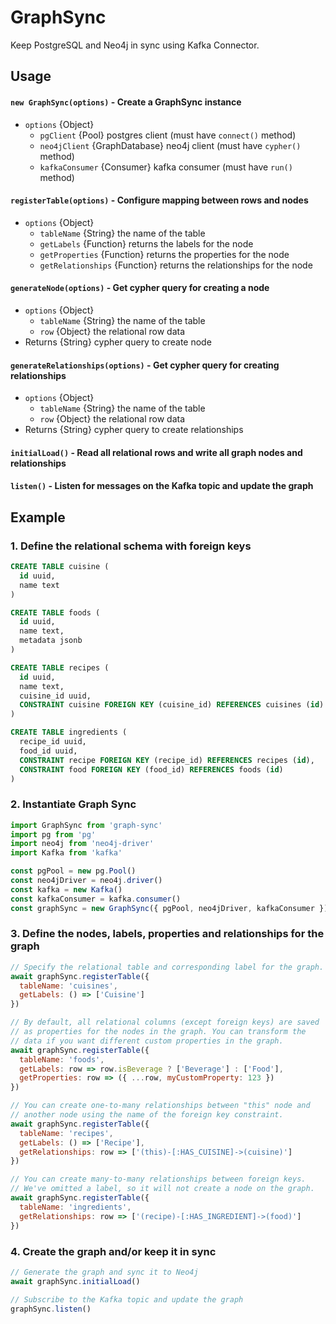 # GraphSync

Keep PostgreSQL and Neo4j in sync using Kafka Connector.

## Usage

#### `new GraphSync(options)` - Create a GraphSync instance
- `options` {Object}
  - `pgClient` {Pool} postgres client (must have `connect()` method)
  - `neo4jClient` {GraphDatabase} neo4j client (must have `cypher()` method)
  - `kafkaConsumer` {Consumer} kafka consumer (must have `run()` method)

#### `registerTable(options)` - Configure mapping between rows and nodes
- `options` {Object}
  - `tableName` {String} the name of the table
  - `getLabels` {Function} returns the labels for the node
  - `getProperties` {Function} returns the properties for the node
  - `getRelationships` {Function} returns the relationships for the node

#### `generateNode(options)` - Get cypher query for creating a node
- `options` {Object}
  - `tableName` {String} the name of the table
  - `row` {Object} the relational row data
- Returns {String} cypher query to create node

#### `generateRelationships(options)` - Get cypher query for creating relationships
- `options` {Object}
  - `tableName` {String} the name of the table
  - `row` {Object} the relational row data
- Returns {String} cypher query to create relationships

#### `initialLoad()` - Read all relational rows and write all graph nodes and relationships

#### `listen()` - Listen for messages on the Kafka topic and update the graph

## Example

### 1. Define the relational schema with foreign keys

```sql
CREATE TABLE cuisine (
  id uuid,
  name text
)

CREATE TABLE foods (
  id uuid,
  name text,
  metadata jsonb
)

CREATE TABLE recipes (
  id uuid,
  name text,
  cuisine_id uuid,
  CONSTRAINT cuisine FOREIGN KEY (cuisine_id) REFERENCES cuisines (id)
)

CREATE TABLE ingredients (
  recipe_id uuid,
  food_id uuid,
  CONSTRAINT recipe FOREIGN KEY (recipe_id) REFERENCES recipes (id),
  CONSTRAINT food FOREIGN KEY (food_id) REFERENCES foods (id)
)
```

### 2. Instantiate Graph Sync

```js
import GraphSync from 'graph-sync'
import pg from 'pg'
import neo4j from 'neo4j-driver'
import Kafka from 'kafka'

const pgPool = new pg.Pool()
const neo4jDriver = neo4j.driver()
const kafka = new Kafka()
const kafkaConsumer = kafka.consumer()
const graphSync = new GraphSync({ pgPool, neo4jDriver, kafkaConsumer })
```

### 3. Define the nodes, labels, properties and relationships for the graph

```js
// Specify the relational table and corresponding label for the graph.
await graphSync.registerTable({
  tableName: 'cuisines',
  getLabels: () => ['Cuisine']
})

// By default, all relational columns (except foreign keys) are saved
// as properties for the nodes in the graph. You can transform the
// data if you want different custom properties in the graph.
await graphSync.registerTable({
  tableName: 'foods',
  getLabels: row => row.isBeverage ? ['Beverage'] : ['Food'],
  getProperties: row => ({ ...row, myCustomProperty: 123 })
})

// You can create one-to-many relationships between "this" node and 
// another node using the name of the foreign key constraint.
await graphSync.registerTable({
  tableName: 'recipes',
  getLabels: () => ['Recipe'],
  getRelationships: row => ['(this)-[:HAS_CUISINE]->(cuisine)']
})

// You can create many-to-many relationships between foreign keys.
// We've omitted a label, so it will not create a node on the graph.
await graphSync.registerTable({
  tableName: 'ingredients',
  getRelationships: row => ['(recipe)-[:HAS_INGREDIENT]->(food)']
})
```

### 4. Create the graph and/or keep it in sync

```js
// Generate the graph and sync it to Neo4j
await graphSync.initialLoad()

// Subscribe to the Kafka topic and update the graph
graphSync.listen()
```
